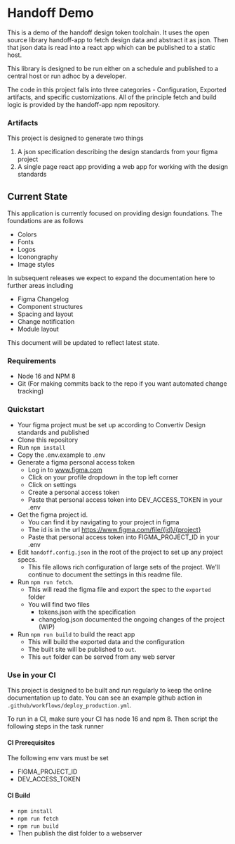 # Handoff Demo

This is a demo of the handoff design token toolchain. It uses the open source
library handoff-app to fetch design data and abstract it as json. Then that 
json data is read into a react app which can be published to a static host.

This library is designed to be run either on a schedule and published to a 
central host or run adhoc by a developer.

The code in this project falls into three categories - Configuration, Exported 
artifacts, and specific customizations. All of the principle fetch and build 
logic is provided by the handoff-app npm repository.

### Artifacts

This project is designed to generate two things

1. A json specification describing the design standards from your figma project
2. A single page react app providing a web app for working with the design standards

## Current State

This application is currently focused on providing design foundations. The foundations
are as follows

- Colors
- Fonts
- Logos
- Iconongraphy
- Image styles

In subsequent releases we expect to expand the documentation here to further areas including

- Figma Changelog
- Component structures
- Spacing and layout
- Change notification
- Module layout

This document will be updated to reflect latest state.

### Requirements

- Node 16 and NPM 8
- Git (For making commits back to the repo if you want automated change tracking)

### Quickstart

- Your figma project must be set up according to Convertiv Design standards and published
- Clone this repository
- Run `npm install`
- Copy the .env.example to .env
- Generate a figma personal access token
  - Log in to www.figma.com
  - Click on your profile dropdown in the top left corner
  - Click on settings
  - Create a personal access token
  - Paste that personal access token into DEV_ACCESS_TOKEN in your .env
- Get the figma project id.
  - You can find it by navigating to your project in figma
  - The id is in the url https://www.figma.com/file/{id}/{project}
  - Paste that personal access token into FIGMA_PROJECT_ID in your .env
- Edit `handoff.config.json` in the root of the project to set up any project specs.
  - This file allows rich configuration of large sets of the project. We'll continue
    to document the settings in this readme file.
- Run `npm run fetch`.
  - This will read the figma file and export the spec to the `exported` folder
  - You will find two files
    - tokens.json with the specification
    - changelog.json documented the ongoing changes of the project (WIP)
- Run `npm run build` to build the react app
  - This will build the exported data and the configuration
  - The built site will be published to `out`.
  - This `out` folder can be served from any web server

### Use in your CI

This project is designed to be built and run regularly to keep the online
documentation up to date. You can see an example github action in
`.github/workflows/deploy_production.yml`.

To run in a CI, make sure your CI has node 16 and npm 8. Then script the
following steps in the task runner

#### CI Prerequisites

The following env vars must be set

- FIGMA_PROJECT_ID
- DEV_ACCESS_TOKEN

#### CI Build

- `npm install`
- `npm run fetch`
- `npm run build`
- Then publish the dist folder to a webserver
